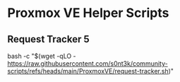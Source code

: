 # Proxmox VE Helper Scripts

## Request Tracker 5
bash -c "$(wget -qLO - https://raw.githubusercontent.com/s0nt3k/community-scripts/refs/heads/main/ProxmoxVE/request-tracker.sh)"
